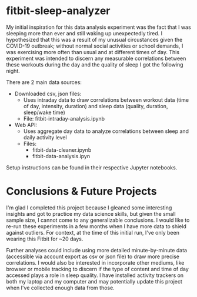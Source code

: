 # fitbit-sleep-analyzer

My initial inspiration for this data analysis experiment was the fact that I was sleeping more than ever and still waking up unexpectedly tired. I hypothesized that this was a result of my unusual circustances given the COVID-19 outbreak; without normal social activities or school demands, I was exercising more often than usual and at different times of day. This experiment was intended to discern any measurable correlations between these workouts during the day and the quality of sleep I got the following night.

There are 2 main data sources:
* Downloaded csv, json files:
  * Uses intraday data to draw correlations between workout data (time of day, intensity, duration) and sleep data (quality, duration, sleep/wake time)
  * File: fitbit-intraday-analysis.ipynb
* Web API:
  * Uses aggregate day data to analyze correlations between sleep and daily activity level
  * Files:
    * fitbit-data-cleaner.ipynb
    * fitbit-data-analysis.ipyn

Setup instructions can be found in their respective Jupyter notebooks.

# Conclusions & Future Projects
I'm glad I completed this project because I gleaned some interesting insights and got to practice my data science skills, but given the small sample size, I cannot come to any generalizable conclusions. I would like to re-run these experiments in a few months when I have more data to shield against outliers. For context, at the time of this initial run, I've only been wearing this Fitbit for ~20 days.

Further analyses could include using  more detailed minute-by-minute data (accessible via account export as csv or json file) to draw more precise correlations. I would also be interested in incorporate other mediums, like browser or mobile tracking to discern if the type of content and time of day accessed plays a role in sleep quality. I have installed activity trackers on both my laptop and my computer and may potentially update this project when I've collected enough data from those.
